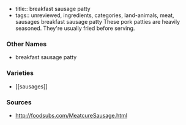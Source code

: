 - title:: breakfast sausage patty
- tags:: unreviewed, ingredients, categories, land-animals, meat, sausages
breakfast sausage patty These pork patties are heavily seasoned. They're usually fried before serving.

### Other Names

* breakfast sausage patty

### Varieties

* [[sausages]]

### Sources
* http://foodsubs.com/MeatcureSausage.html

